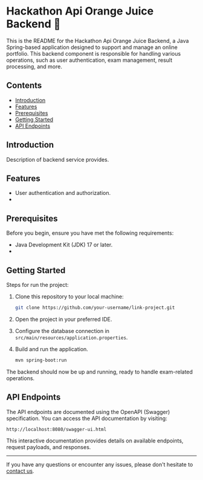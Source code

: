 # Hackathon Api Orange Juice Backend 🍊

This is the README for the Hackathon Api Orange Juice Backend, a Java Spring-based application designed to support and manage an online portfolio.
This backend component is responsible for handling various operations, such as user authentication, exam management, result processing, and more.

## Contents

- [Introduction](#introduction)
- [Features](#features)
- [Prerequisites](#prerequisites)
- [Getting Started](#getting-started)
- [API Endpoints](#api-endpoints)

## Introduction

Description of backend service provides.

## Features

- User authentication and authorization.
-

## Prerequisites

Before you begin, ensure you have met the following requirements:

- Java Development Kit (JDK) 17 or later.
-

## Getting Started

Steps for run the project:

1. Clone this repository to your local machine:

   ```bash
   git clone https://github.com/your-username/link-project.git
   ```
2. Open the project in your preferred IDE.
3. Configure the database connection in `src/main/resources/application.properties`.
4. Build and run the application.

   ```bash
   mvn spring-boot:run
   ```

The backend should now be up and running, ready to handle exam-related operations.

## API Endpoints

The API endpoints are documented using the OpenAPI (Swagger) specification. You can access the API documentation by visiting:

```
http://localhost:8080/swagger-ui.html
```

This interactive documentation provides details on available endpoints, request payloads, and responses.

---

If you have any questions or encounter any issues, please don't hesitate to [contact us](mailto:contact@example.com).
